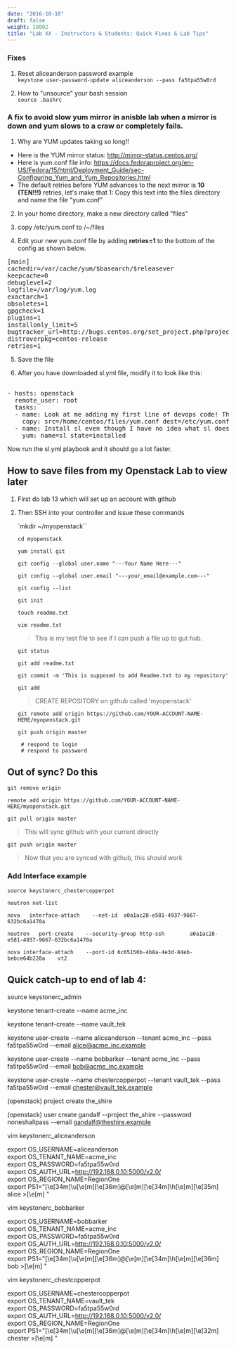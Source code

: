 ```yaml
---
date: "2016-10-10"
draft: false
weight: 10002
title: "Lab XX - Instructors & Students: Quick Fixes & Lab Tips"
---
```


### Fixes

1. Reset aliceanderson password example  
   `keystone user-password-update aliceanderson --pass fa5tpa55w0rd`


2. How to "unsource" your bash session  
   `source .bashrc`

### A fix to avoid slow yum mirror in anisble lab when a mirror is down and yum slows to a craw or completely fails.

1. Why are YUM updates taking so long!!
  - Here is the YUM mirror status: http://mirror-status.centos.org/
  - Here is yum.conf file info: https://docs.fedoraproject.org/en-US/Fedora/15/html/Deployment_Guide/sec-Configuring_Yum_and_Yum_Repositories.html
  - The default retries before YUM advances to the next mirror is **10 (TEN!!!)** retries, let's make that 1:
Copy this text into the files directory and name the file "yum.conf"

2. In your home directory, make a new directory called "files"

3. copy /etc/yum.conf to /~/files

4. Edit your new yum.conf file by adding **retries=1** to the bottom of the config as shown below. 

<pre>
[main]
cachedir=/var/cache/yum/$basearch/$releasever
keepcache=0
debuglevel=2
logfile=/var/log/yum.log
exactarch=1
obsoletes=1
gpgcheck=1
plugins=1
installonly_limit=5
bugtracker_url=http://bugs.centos.org/set_project.php?project_id=23&ref=http://bugs.centos.org/bug_report_page.php?category=yum
distroverpkg=centos-release
retries=1
</pre>

5. Save the file

6. After you have downloaded sl.yml file, modify it to look like this:

<pre> 
- hosts: openstack
  remote_user: root
  tasks:
  - name: Look at me adding my first line of devops code! The next line of code updates yum.conf on all my hosts, this is really cool.
    copy: src=/home/centos/files/yum.conf dest=/etc/yum.conf owner=root group=root mode=0644
  - name: Install sl even though I have no idea what sl does... yet.
    yum: name=sl state=installed
</pre>

Now run the sl.yml playbook and it should go a lot faster.

## How to save files from my Openstack Lab to view later

1. First do lab 13 which will set up an account with github

2. Then SSH into your controller and issue these commands

    `mkdir ~/myopenstack``

    `cd myopenstack`

    `yum install git`

    `git config --global user.name "---Your Name Here---"`

    `git config --global user.email "---your_email@example.com---"`

    `git config --list`

    `git init`

    `touch readme.txt`

    `vim readme.txt`

    > This is my test file to see if I can push a file up to gut hub.

    `git status`

    `git add readme.txt`

    `git commit -m 'This is supposed to add Readme.txt to my repository'`

    `git add`

    > CREATE REPOSITORY on github called 'myopenstack'

    `git remote add origin https://github.com/YOUR-ACCOUNT-NAME-HERE/myopenstack.git`

    `git push origin master`

    ` # respond to login`  
    ` # respond to password`

## Out of sync? Do this

  `git remove origin`

  `remote add origin https://github.com/YOUR-ACCOUNT-NAME-HERE/myopenstack.git`

  `git pull origin master`

  > This will sync github with your current directly

  `git push origin master`

  > Now that you are synced with github, this should work

### Add Interface example

  `source keystonerc_chestercopperpot`
  
  `neutron net-list`
 
  `nova   interface-attach    --net-id  a0a1ac28-e581-4937-9667-632bc6a1470a`

  `neutron   port-create    --security-group http-ssh        a0a1ac28-e581-4937-9667-632bc6a1470a`
  
  `nova interface-attach    --port-id 6c65150b-4b8a-4e3d-84eb-bebce64b228a    vt2`
  

## Quick catch-up to end of lab 4:
  
source keystonerc_admin

keystone tenant-create --name acme_inc

keystone tenant-create --name vault_tek

keystone user-create --name aliceanderson --tenant acme_inc --pass fa5tpa55w0rd --email alice@acme_inc.example

keystone user-create --name bobbarker --tenant acme_inc --pass fa5tpa55w0rd --email bob@acme_inc.example

keystone user-create --name chestercopperpot --tenant vault_tek --pass fa5tpa55w0rd --email chester@vault_tek.example

(openstack) project create the_shire

(openstack) user create gandalf --project the_shire --password noneshallpass --email gandalf@theshire.example



vim keystonerc_aliceanderson  
  
export OS_USERNAME=aliceanderson  
export OS_TENANT_NAME=acme_inc  
export OS_PASSWORD=fa5tpa55w0rd  
export OS_AUTH_URL=http://192.168.0.10:5000/v2.0/  
export OS_REGION_NAME=RegionOne  
export PS1="\[\e[34m\]\u\[\e[m\]\[\e[36m\]@\[\e[m\]\[\e[34m\]\h\[\e[m\]\[\e[35m\] alice >\[\e[m\] "  



vim keystonerc_bobbarker

export OS_USERNAME=bobbarker  
export OS_TENANT_NAME=acme_inc  
export OS_PASSWORD=fa5tpa55w0rd  
export OS_AUTH_URL=http://192.168.0.10:5000/v2.0/  
export OS_REGION_NAME=RegionOne  
export PS1="\[\e[34m\]\u\[\e[m\]\[\e[36m\]@\[\e[m\]\[\e[34m\]\h\[\e[m\]\[\e[36m\] bob >\[\e[m\] "  



vim keystonerc_chestcopperpot  
  
export OS_USERNAME=chestercopperpot  
export OS_TENANT_NAME=vault_tek  
export OS_PASSWORD=fa5tpa55w0rd  
export OS_AUTH_URL=http://192.168.0.10:5000/v2.0/  
export OS_REGION_NAME=RegionOne  
export PS1="\[\e[34m\]\u\[\e[m\]\[\e[36m\]@\[\e[m\]\[\e[34m\]\h\[\e[m\]\[\e[32m\] chester >\[\e[m\] "  
